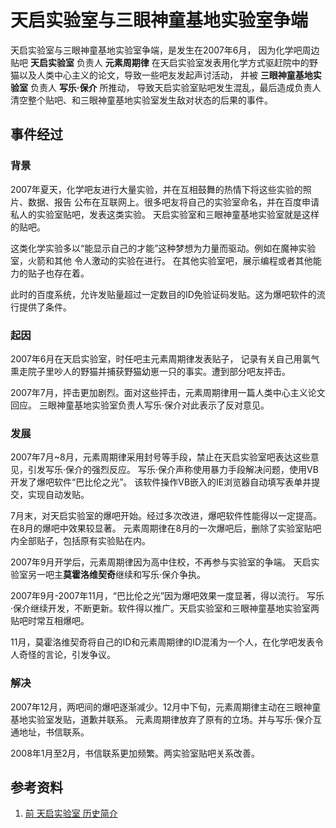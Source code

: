 天启实验室与三眼神童基地实验室争端
=============================

天启实验室与三眼神童基地实验室争端，是发生在2007年6月，
因为化学吧周边贴吧 **天启实验室** 负责人 **元素周期律**
在天启实验室发表用化学方式驱赶院中的野猫以及人类中心主义的论文，导致一些吧友发起声讨活动，
并被 **三眼神童基地实验室** 负责人 **写乐·保介** 所推动，
导致天启实验室贴吧发生混乱，最后造成负责人清空整个贴吧、和三眼神童基地实验室发生敌对状态的后果的事件。

## 事件经过

### 背景

2007年夏天，化学吧友进行大量实验，并在互相鼓舞的热情下将这些实验的照片、数据、报告
公布在互联网上。很多吧友将自己的实验室命名，并在百度申请私人的实验室贴吧，发表这类实验。
天启实验室和三眼神童基地实验室就是这样的贴吧。

这类化学实验多以“能显示自己的才能”这种梦想为力量而驱动。例如在魔神实验室，火箭和其他
令人激动的实验在进行。
在其他实验室吧，展示编程或者其他能力的贴子也存在着。

此时的百度系统，允许发贴量超过一定数目的ID免验证码发贴。这为爆吧软件的流行提供了条件。

### 起因

2007年6月在天启实验室，时任吧主元素周期律发表贴子，
记录有关自己用氯气熏走院子里吵人的野猫并捕获野猫幼崽一只的事实。遭到部分吧友抨击。

2007年7月，抨击更加剧烈。面对这些抨击，元素周期律用一篇人类中心主义论文回应。
三眼神童基地实验室负责人写乐·保介对此表示了反对意见。

### 发展

2007年7月~8月，元素周期律采用封号等手段，禁止在天启实验室吧表达这些意见，引发写乐·保介的强烈反应。
写乐·保介声称使用暴力手段解决问题，使用VB开发了爆吧软件“巴比伦之光”。
该软件操作VB嵌入的IE浏览器自动填写表单并提交，实现自动发贴。

7月末，对天启实验室的爆吧开始。经过多次改进，爆吧软件性能得以一定提高。在8月的爆吧中效果较显著。
元素周期律在8月的一次爆吧后，删除了实验室贴吧内全部贴子，包括原有实验贴在内。

2007年9月开学后，元素周期律因为高中住校，不再参与实验室的争端。
天启实验室另一吧主**莫霍洛维契奇**继续和写乐·保介争执。

2007年9月-2007年11月，“巴比伦之光”因为爆吧效果一度显著，得以流行。
写乐·保介继续开发，不断更新。软件得以推广。天启实验室和三眼神童基地实验室两贴吧时常互相爆吧。

11月，莫霍洛维契奇将自己的ID和元素周期律的ID混淆为一个人，在化学吧发表令人奇怪的言论，引发争议。

### 解决

2007年12月，两吧间的爆吧逐渐减少。12月中下旬，元素周期律主动在三眼神童基地实验室发贴，道歉并联系。
元素周期律放弃了原有的立场。并与写乐·保介互通地址，书信联系。

2008年1月至2月，书信联系更加频繁。两实验室贴吧关系改善。

## 参考资料
1. [前 天启实验室 历史简介](http://hi.baidu.com/ucunomcnlhgmope/item/722949d63a300216d90e44ed)